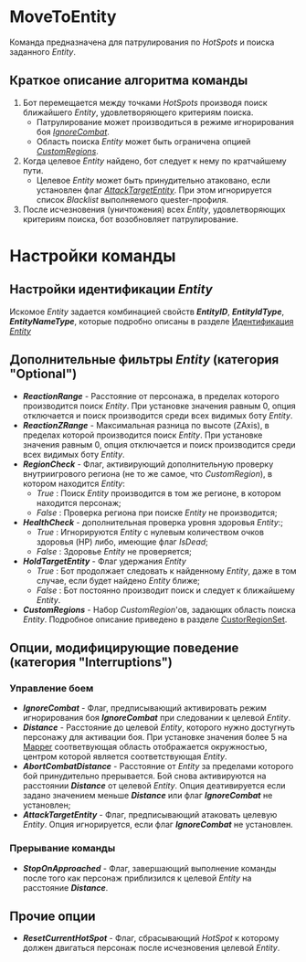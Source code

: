 # **MoveToEntity**
Команда предназначена для патрулирования по *HotSpots* и поиска заданного *Entity*.
## Краткое описание алгоритма команды
1. Бот перемещается между точками *HotSpots* производя поиск ближайшего *Entity*, удовлетворяющего критериям поиска. 
   - Патрулирование может производиться в режиме игнорирования боя [*IgnoreCombat*](refIgnoreCombat).
   - Область поиска *Entity* может быть ограничена опцией [*CustomRegions*](refCustomRegions).
1. Когда целевое *Entity* найдено, бот следует к нему по кратчайшему пути.
   - Целевое *Entity* может быть принудительно атаковано, если установлен флаг [*AttackTargetEntity*](#refAttackTargetEntity). При этом игнорируется список *Blacklist* выполняемого quester-профиля.
1. После исчезновения (уничтожения) всех *Entity*, удовлетворяющих критериям поиска, бот возобновляет патрулирование. 

# **Настройки команды**
## **Настройки идентификации *Entity***
Искомое *Entity* задается комбинацией свойств ***EntityID***, ***EntityIdType***, ***EntityNameType***, которые подробно описаны в разделе [Идентификация *Entity*](../../General/EntityIdentification-RU.md)


## **Дополнительные фильтры *Entity* (категория "Optional")**

- ***ReactionRange*** - Расстояние от персонажа, в пределах которого производится поиск *Entity*. При установке значения равным 0, опция отключается и поиск производится среди всех видимых боту *Entity*.
- ***ReactionZRange*** - Максимальная разница по высоте (ZAxis), в пределах которой производится поиск *Entity*. При установке значения равным 0, опция отключается и поиск производится среди всех видимых боту *Entity*.
- ***RegionCheck*** - Флаг, активирующий дополнительную проверку внутриигрового региона (не то же самое, что *CustomRegion*), в котором находится *Entity*:
  + *True* : Поиск *Entity* производится в том же регионе, в котором находится персонаж;
  + *False* : Проверка региона при поиске *Entity* не производится;
- ***HealthCheck*** - дополнительная проверка уровня здоровья *Entity*:;
  + *True* : Игнорируются *Entity* с нулевым количеством очков здоровья (HP) либо, имеющие флаг *IsDead*;
  + *False* : Здоровье *Entity* не проверяется;
- ***HoldTargetEntity*** - Флаг удержания *Entity*
   + *True* : Бот продолжает следовать к найденному *Entity*, даже в том случае, если будет найдено *Entity* ближе;
   + *False* : Бот постоянно производит поиск и следует к ближайшему *Entity*.
- <a name ="refCustomRegions"></a>***CustomRegions*** - Набор *CustomRegion*'ов, задающих область поиска *Entity*. Подробное описание приведено в разделе [CustorRegionSet](../../General/CustorRegionSet-RU.md).

## **Опции, модифицирующие поведение (категория "Interruptions")**
### **Управление боем**
- <a name ="refIgnoreCombat"></a>***IgnoreCombat*** - Флаг, предписывающий активировать режим игнорирования боя ***IgnoreCombat*** при следовании к целевой *Entity*.
- ***Distance*** - Расстояние до целевой *Entity*, которого нужно достугнуть персонажу для активации боя. При установке значения более 5 на [Mapper](../../Patches/Mapper/Mapper-RU.md) соответвующая область отображается окружностью, центром которой является соответствующая *Entity*.
- ***AbortCombatDistance*** - Расстояние от *Entity* за пределами которого бой принудительно прерывается. Бой снова активируются на расстоянии ***Distance*** от целевой *Entity*. Опция деативируется если задано значением меньше ***Distance*** или флаг ***IgnoreCombat*** не установлен;
- <a name ="refAttackTargetEntity"></a> ***AttackTargetEntity*** - Флаг, предписывающий атаковать целевую *Entity*. Опция игнорируется, если флаг ***IgnoreCombat*** не установлен.
### **Прерывание команды**
- ***StopOnApproached*** - Флаг, завершающий выполнение команды после того как персонаж приблизился к целевой *Entity* на расстояние ***Distance***.

## **Прочие опции**
- ***ResetCurrentHotSpot*** - Флаг, сбрасывающий *HotSpot* к которому должен двигаться персонаж после исчезновения целевой *Entity*.
